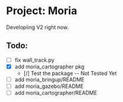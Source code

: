 # Project: Moria
Developiing V2 right now.

## Todo:
- [ ] fix wall_track.py
- [x] add moria_cartographer pkg
    - [/] Test the package -- Not Tested Yet
- [ ] add moria_bringup/README
- [ ] add moria_gazebo/README
- [ ] add moria_cartographer/README
